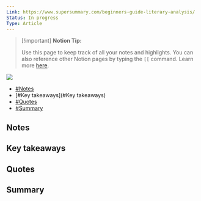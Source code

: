 ```yaml
---
Link: https://www.supersummary.com/beginners-guide-literary-analysis/
Status: In progress
Type: Article
---
```

> [!important] **Notion Tip:**
> 
> Use this page to keep track of all your notes and highlights. You can also reference other Notion pages by typing the `[[` command. Learn more [here](https://www.notion.so/help/create-links-and-backlinks).

  

[![](https://www.notion.so)](https://www.notion.so)

- [#Notes](#Notes)
- [#Key takeaways](#Key takeaways)
- [#Quotes](#Quotes)
- [#Summary](#Summary)

## Notes

## Key takeaways

## Quotes

## Summary






